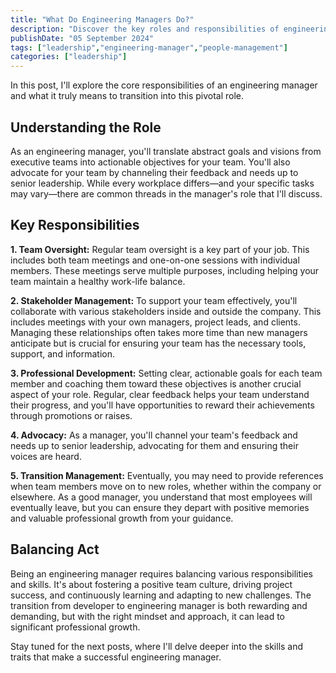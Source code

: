 ```yaml
---
title: "What Do Engineering Managers Do?"
description: "Discover the key roles and responsibilities of engineering managers, and learn what it takes to transition from developer to leader in this essential guide."
publishDate: "05 September 2024"
tags: ["leadership","engineering-manager","people-management"]
categories: ["leadership"]
---
```


In this post, I'll explore the core responsibilities of an engineering manager and what it truly means to transition into this pivotal role.

## Understanding the Role

As an engineering manager, you'll translate abstract goals and visions from executive teams into actionable objectives for your team. You'll also advocate for your team by channeling their feedback and needs up to senior leadership. While every workplace differs—and your specific tasks may vary—there are common threads in the manager's role that I'll discuss.

## Key Responsibilities

**1. Team Oversight:** Regular team oversight is a key part of your job. This includes both team meetings and one-on-one sessions with individual members. These meetings serve multiple purposes, including helping your team maintain a healthy work-life balance.

**2. Stakeholder Management:** To support your team effectively, you'll collaborate with various stakeholders inside and outside the company. This includes meetings with your own managers, project leads, and clients. Managing these relationships often takes more time than new managers anticipate but is crucial for ensuring your team has the necessary tools, support, and information.

**3. Professional Development:** Setting clear, actionable goals for each team member and coaching them toward these objectives is another crucial aspect of your role. Regular, clear feedback helps your team understand their progress, and you'll have opportunities to reward their achievements through promotions or raises.

**4. Advocacy:** As a manager, you'll channel your team's feedback and needs up to senior leadership, advocating for them and ensuring their voices are heard.

**5. Transition Management:** Eventually, you may need to provide references when team members move on to new roles, whether within the company or elsewhere. As a good manager, you understand that most employees will eventually leave, but you can ensure they depart with positive memories and valuable professional growth from your guidance.

## Balancing Act

Being an engineering manager requires balancing various responsibilities and skills. It's about fostering a positive team culture, driving project success, and continuously learning and adapting to new challenges. The transition from developer to engineering manager is both rewarding and demanding, but with the right mindset and approach, it can lead to significant professional growth.

Stay tuned for the next posts, where I'll delve deeper into the skills and traits that make a successful engineering manager.
